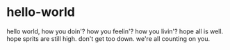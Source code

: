 # hello-world

hello world,
how you doin'? how you feelin'? how you livin'?
hope all is well. hope sprits are still high. don't get too down. we're all counting on you.
